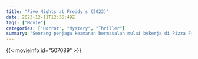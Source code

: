 ```yaml
---
title: "Five Nights at Freddy's (2023)"
date: 2023-12-11T12:36:49Z
tags: ["Movie"]
categories: ["Horror", "Mystery", "Thriller"]
summary: "Seorang penjaga keamanan bermasalah mulai bekerja di Pizza Freddy Fazbear. Pada malam pertamanya bekerja, dia menyadari bahwa shift malam tidak akan mudah untuk dilalui. Sebentar lagi dia akan mengungkap apa yang sebenarnya terjadi di rumah Freddy."
---
```


<mux-player stream-type="on-demand"
src="https://kp3d-my.sharepoint.com/personal/ryoo_kp3d_onmicrosoft_com/_layouts/15/download.aspx?share=EbTSj3p30PNBhtaGMTmP0f0BgG2yxvdnfrQ2QDczLJl03A" prefer-playback="mse" controls>

</mux-player>


{{< movieinfo id="507089" >}}

<script src="https://cdn.jsdelivr.net/npm/@mux/mux-player"></script>

 <script type="application/ld+json ">
{
"@context": "https://schema.org/",
"@type": "VideoObject",
"name": "Five Nights at Freddy's",
"contentUrl": "https://stream.mux.com/qyAFxA4IFPYtICiKgylaqPXCGi7Nn39EUGMtBx122GE.m3u8",
"thumbnailUrl": "https://www.themoviedb.org/t/p/original/dP6aTajnmITTfipJdb1I66WCMlS.jpg?width=314&fit_mode=preserve&time=25",
"uploadDate": "2023-12-11T12:36:49Z",
}

</script>